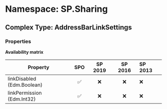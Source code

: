 # Namespace: SP.Sharing

## Complex Type: AddressBarLinkSettings

### Properties

**Availability matrix**

Property | SPO | SP 2019 | SP 2016 | SP 2013
----------|:---:|:-------:|:-------:|:-------
linkDisabled (Edm.Boolean) | ✅ | ❌ | ❌ | ❌
linkPermission (Edm.Int32) | ✅ | ❌ | ❌ | ❌
